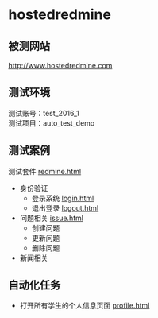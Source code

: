 # hostedredmine

## 被测网站
http://www.hostedredmine.com

## 测试环境
测试账号：test_2016_1<br />
测试项目：auto_test_demo

## 测试案例

测试套件  [redmine.html](redmine.html)

* 身份验证
  * 登录系统  [login.html](login.html)
  * 退出登录  [logout.html](logout.html)
* 问题相关  [issue.html](issue.html)
  * 创建问题
  * 更新问题
  * 删除问题
* 新闻相关


## 自动化任务
* 打开所有学生的个人信息页面  [profile.html](profile.html)
 
